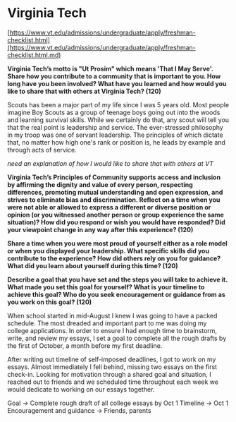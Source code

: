 # Virginia Tech

[https://www.vt.edu/admissions/undergraduate/apply/freshman-checklist.html](https://www.vt.edu/admissions/undergraduate/apply/freshman-checklist.html.md)

**Virginia Tech’s motto is "Ut Prosim" which means 'That I May Serve'. Share how
you contribute to a community that is important to you. How long have you been
involved? What have you learned and how would you like to share that with
others at Virginia Tech? (120)**

Scouts has been a major part of my life since I was 5 years old. Most people
imagine Boy Scouts as a group of teenage boys going out into the woods and
learning survival skills. While we certainly do that, any scout will tell you
that the real point is leadership and service. The ever-stressed philosophy in
my troop was one of servant leadership. The principles of which dictate that,
no matter how high one's rank or position is, he leads by example and through
acts of service.

*need an explanation of how I would like to share that with others at VT*

**Virginia Tech’s Principles of Community supports access and inclusion by
affirming the dignity and value of every person, respecting differences,
promoting mutual understanding and open expression, and strives to eliminate
bias and discrimination. Reflect on a time when you were not able or allowed to
express a different or diverse position or opinion (or you witnessed another
person or group experience the same situation)? How did you respond or wish you
would have responded? Did your viewpoint change in any way after this
experience? (120)**

**Share a time when you were most proud of yourself either as a role model or
when you displayed your leadership. What specific skills did you contribute to
the experience? How did others rely on you for guidance? What did you learn
about yourself during this time? (120)**


**Describe a goal that you have set and the steps you will take to achieve it.
What made you set this goal for yourself? What is your timeline to achieve this
goal? Who do you seek encouragement or guidance from as you work on this goal?
(120)**

When school started in mid-August I knew I was going to have a packed schedule.
The most dreaded and important part to me was doing my college applications. In
order to ensure I had enough time to brainstorm, write, and review my essays, I
set a goal to complete all the rough drafts by the first of October, a month
before my first deadline.

After writing out timeline of self-imposed deadlines, I got to work on my
essays. Almost immediately I fell behind, missing two essays on the first
check-in. Looking for motivation through a shared goal and situation, I reached
out to friends and we scheduled time throughout each week we would dedicate to
working on our essays together.


Goal -> Complete rough draft of all college essays by Oct 1
Timeline -> Oct 1
Encouragement and guidance -> Friends, parents

